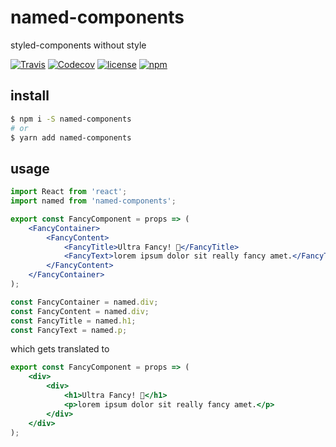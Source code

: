 # named-components

styled-components without style

[![Travis](https://img.shields.io/travis/com/harryparkdotio/named-components/master.svg?style=for-the-badge)](https://travis-ci.com/harryparkdotio/named-components)
[![Codecov](https://img.shields.io/codecov/c/github/harryparkdotio/named-components/master.svg?style=for-the-badge)](https://codecov.io/gh/harryparkdotio/named-components)
[![license](https://img.shields.io/github/license/harryparkdotio/named-components.svg?style=for-the-badge)](https://github.com/harryparkdotio/named-components/blob/master/LICENSE)
[![npm](https://img.shields.io/npm/v/named-components.svg?style=for-the-badge)](https://www.npmjs.com/package/named-components)

## install

```bash
$ npm i -S named-components
# or
$ yarn add named-components
```

## usage

```jsx
import React from 'react';
import named from 'named-components';

export const FancyComponent = props => (
    <FancyContainer>
        <FancyContent>
            <FancyTitle>Ultra Fancy! 👑</FancyTitle>
            <FancyText>lorem ipsum dolor sit really fancy amet.</FancyText>
        </FancyContent>
    </FancyContainer>
);

const FancyContainer = named.div;
const FancyContent = named.div;
const FancyTitle = named.h1;
const FancyText = named.p;
```

which gets translated to

```jsx
export const FancyComponent = props => (
    <div>
        <div>
            <h1>Ultra Fancy! 👑</h1>
            <p>lorem ipsum dolor sit really fancy amet.</p>
        </div>
    </div>
);
```
